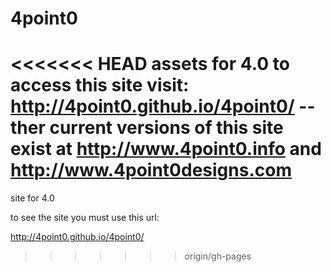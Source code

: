 # 4point0
<<<<<<< HEAD
assets for 4.0 
to access this site visit: http://4point0.github.io/4point0/
-- ther current versions of this site exist at http://www.4point0.info and http://www.4point0designs.com
=======
site for 4.0 

to see the site you must use this url: 

http://4point0.github.io/4point0/
>>>>>>> origin/gh-pages
